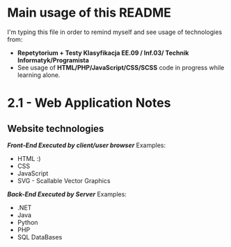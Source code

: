 # Main usage of this README
I'm typing this file in order to remind myself and see usage of technologies from: 
- **Repetytorium + Testy Klasyfikacja EE.09 / Inf.03/ Technik Informatyk/Programista**
-  See usage of **HTML/PHP/JavaScript/CSS/SCSS** code in progress while learning alone.
# 2.1 -  Web Application Notes
## Website technologies
***Front-End 
Executed by client/user browser*** 
Examples:  
- HTML   :)
- CSS
- JavaScript
- SVG - Scallable Vector Graphics

***Back-End
Executed by Server*** 
Examples:  
- .NET
- Java
- Python
- PHP
- SQL DataBases

